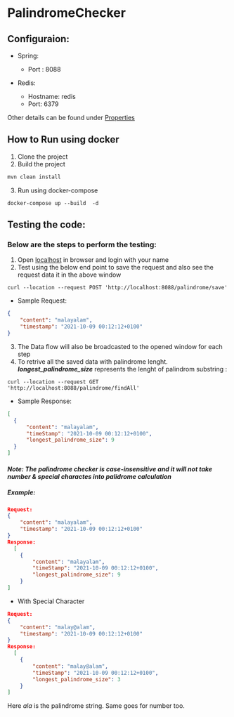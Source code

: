 # PalindromeChecker

## Configuraion:

- Spring:
  - Port : 8088

- Redis:
  - Hostname: redis
  - Port: 6379
 
Other details can be found under [Properties](/src/main/resources/application.properties)


## How to Run using docker
1. Clone the project
2. Build the project

``` Java
mvn clean install
```
3. Run using docker-compose
```
docker-compose up --build  -d
```

## Testing the code: 

### Below are the steps to perform the testing:

1. Open [localhost](http://localhost:8088) in browser and login with your name
2. Test using the below end point to save the request and also see the request data it in the above window
```curl
curl --location --request POST 'http://localhost:8088/palindrome/save'
```
  - Sample Request:
```json
{
    "content": "malayalam",
    "timestamp": "2021-10-09 00:12:12+0100"
}
```
3. The Data flow will also be broadcasted to the opened window for each step
4. To retrive all the saved data with palindrome lenght. __*longest_palindrome_size*__ represents the lenght of palindrom substring :
```curl
curl --location --request GET 'http://localhost:8088/palindrome/findAll'
```
  - Sample Response:
  ```json
  [    
    {
        "content": "malayalam",
        "timeStamp": "2021-10-09 00:12:12+0100",
        "longest_palindrome_size": 9
    }
]
```
#### **_Note:_** _The palindrome checker is case-insensitive and it will not take number & special charactes into palidrome calculation_
##### Example:

```json
Request:
{
    "content": "malayalam",
    "timestamp": "2021-10-09 00:12:12+0100"
}
Response:
  [    
    {
        "content": "malayalam",
        "timeStamp": "2021-10-09 00:12:12+0100",
        "longest_palindrome_size": 9
    }
]
```
  - With Special Character
```json
Request:
{
    "content": "malay@alam",
    "timestamp": "2021-10-09 00:12:12+0100"
}
Response:
  [    
    {
        "content": "malay@alam",
        "timeStamp": "2021-10-09 00:12:12+0100",
        "longest_palindrome_size": 3
    }
]
```
Here *ala* is the palindrome string. Same goes for number too.
